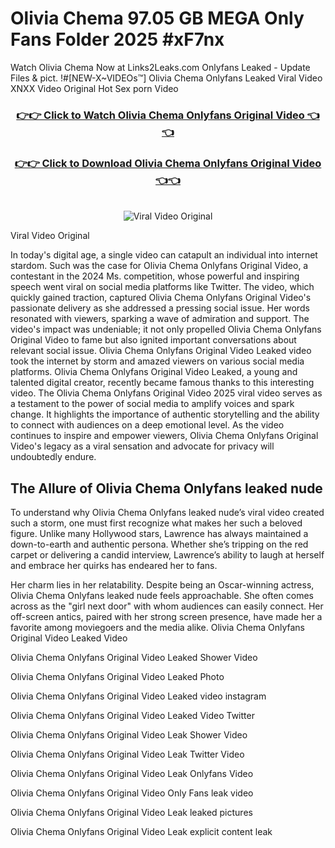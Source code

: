# Olivia Chema  97.05 GB MEGA Only Fans Folder  2025 #xF7nx

Watch Olivia Chema Now at Links2Leaks.com Onlyfans Leaked - Update Files & pict. !#[NEW-X~VIDEOs™] Olivia Chema Onlyfans Leaked Viral Video XNXX Video Original Hot Sex porn Video
<br>
<div align="center">
<h3><a href="https://links2leaks.com/oliviachema" rel="nofollow">👉👉 Click to Watch Olivia Chema Onlyfans Original Video 👈👈</a></h3>
<h3><a href="https://links2leaks.com/oliviachema" rel="nofollow">👉👉 Click to Download Olivia Chema Onlyfans Original Video 👈👈</a></h3>
<br>
<a href="https://links2leaks.com/oliviachema" rel="nofollow"><img src="https://i.ibb.co/Gkj2r4b/banner.png" alt="Viral Video Original" style="max-width: 100%; display: inline-block;" data-target="animated-image.originalImage"></a>
</div>

Viral Video Original

In today's digital age, a single video can catapult an individual into internet stardom. Such was the case for Olivia Chema Onlyfans Original Video, a contestant in the 2024 Ms. competition, whose powerful and inspiring speech went viral on social media platforms like Twitter.
The video, which quickly gained traction, captured Olivia Chema Onlyfans Original Video's passionate delivery as she addressed a pressing social issue. Her words resonated with viewers, sparking a wave of admiration and support. The video's impact was undeniable; it not only propelled Olivia Chema Onlyfans Original Video to fame but also ignited important conversations about relevant social issue.
Olivia Chema Onlyfans Original Video Leaked video took the internet by storm and amazed viewers on various social media platforms. Olivia Chema Onlyfans Original Video Leaked, a young and talented digital creator, recently became famous thanks to this interesting video.
The Olivia Chema Onlyfans Original Video 2025 viral video serves as a testament to the power of social media to amplify voices and spark change. It highlights the importance of authentic storytelling and the ability to connect with audiences on a deep emotional level. As the video continues to inspire and empower viewers, Olivia Chema Onlyfans Original Video's legacy as a viral sensation and advocate for privacy will undoubtedly endure.

<h2>The Allure of Olivia Chema Onlyfans leaked nude</h2>


To understand why Olivia Chema Onlyfans leaked nude’s viral video created such a storm, one must first recognize what makes her such a beloved figure. Unlike many Hollywood stars, Lawrence has always maintained a down-to-earth and authentic persona. Whether she’s tripping on the red carpet or delivering a candid interview, Lawrence’s ability to laugh at herself and embrace her quirks has endeared her to fans.

Her charm lies in her relatability. Despite being an Oscar-winning actress, Olivia Chema Onlyfans leaked nude feels approachable. She often comes across as the "girl next door" with whom audiences can easily connect. Her off-screen antics, paired with her strong screen presence, have made her a favorite among moviegoers and the media alike.
Olivia Chema Onlyfans Original Video Leaked Video

Olivia Chema Onlyfans Original Video Leaked Shower Video

Olivia Chema Onlyfans Original Video Leaked Photo

Olivia Chema Onlyfans Original Video Leaked video instagram

Olivia Chema Onlyfans Original Video Leaked Video Twitter

Olivia Chema Onlyfans Original Video Leak Shower Video

Olivia Chema Onlyfans Original Video Leak Twitter Video

Olivia Chema Onlyfans Original Video Leak Onlyfans Video

Olivia Chema Onlyfans Original Video Only Fans leak video

Olivia Chema Onlyfans Original Video Leak leaked pictures

Olivia Chema Onlyfans Original Video Leak explicit content leak